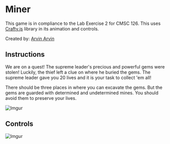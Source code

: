 # Miner

This game is in compliance to the Lab Exercise 2 for CMSC 126. This uses [Crafty.js](http://craftyjs.com/) library in its animation and controls.

Created by: [Arvin Arvin](https://github.com/arvsxz05)

## Instructions

We are on a quest! The supreme leader's precious and powerful gems were stolen! Luckily, the thief left a clue on where he buried the gems. The supreme leader gave you 20 lives and it is your task to collect 'em all!

There should be three places in where you can excavate the gems. But the gems are guarded with determined and undetermined mines. You should avoid them to preserve your lives.

![Imgur](http://i.imgur.com/A20toVv.png)

## Controls

![Imgur](http://i.imgur.com/VUlCRq4.png)
